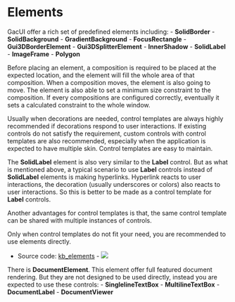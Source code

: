# Elements

GacUI offer a rich set of predefined elements including: - **SolidBorder** - **SolidBackground** - **GradientBackground** - **FocusRectangle** - **Gui3DBorderElement** - **Gui3DSplitterElement** - **InnerShadow** - **SolidLabel** - **ImageFrame** - **Polygon**

Before placing an element, a composition is required to be placed at the expected location, and the element will fill the whole area of that composition. When a composition moves, the element is also going to move. The element is also able to set a minimum size constraint to the composition. If every compositions are configured correctly, eventually it sets a calculated constraint to the whole window.

Usually when decorations are needed, control templates are always highly recommended if decorations respond to user interactions. If existing controls do not satisfy the requirement, custom controls with control templates are also recommended, especially when the application is expected to have multiple skin. Control templates are easy to maintain.

The **SolidLabel** element is also very similar to the **Label** control. But as what is mentioned above, a typical scenario to use **Label** controls instead of **SolidLabel** elements is making hyperlinks. Hyperlink reacts to user interactions, the decoration (usually underscores or colors) also reacts to user interactions. So this is better to be made as a control template for **Label** controls.

Another advantages for control templates is that, the same control template can be shared with multiple instances of controls.

Only when control templates do not fit your need, you are recommended to use elements directly.

- Source code: [kb_elements](https://github.com/vczh-libraries/Release/blob/master/SampleForDoc/GacUI/XmlRes/kb_elements/Resource.xml) - ![](https://gaclib.net/doc/gacui/kb_elements.gif)

There is **DocumentElement**. This element offer full featured document rendering. But they are not designed to be used directly, instead you are expected to use these controls: - **SinglelineTextBox** - **MultilineTextBox** - **DocumentLabel** - **DocumentViewer**

